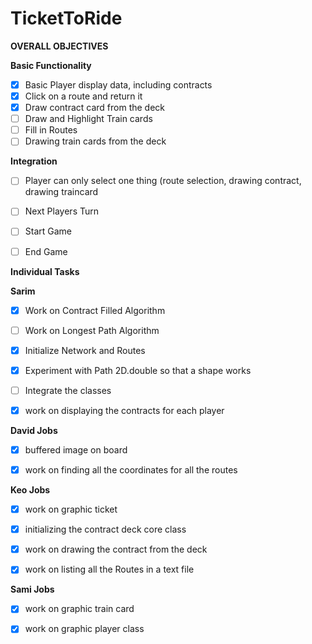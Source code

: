 # TicketToRide

**OVERALL OBJECTIVES**

**Basic Functionality**
- [x]  Basic Player display data, including contracts
- [x]  Click on a route and return it
- [x]  Draw contract card from the deck
- [ ]  Draw and Highlight Train cards
- [ ]  Fill in Routes
- [ ]  Drawing train cards from the deck

**Integration**
- [ ] Player can only select one thing (route selection, drawing contract, drawing traincard
- [ ] Next Players Turn
- [ ] Start Game
- [ ] End Game







**Individual Tasks**

**Sarim**

- [x] Work on Contract Filled Algorithm
- [ ] Work on Longest Path Algorithm
- [x] Initialize Network and Routes
- [x] Experiment with Path 2D.double so that a shape works
- [ ] Integrate the classes
- [x] work on displaying the contracts for each player


**David Jobs**

- [x] buffered image on board
- [x] work on finding all the coordinates for all the routes



**Keo Jobs**
- [x] work on graphic ticket
- [x] initializing the contract deck core class
- [x] work on drawing the contract from the deck
- [x] work on listing all the Routes in a text file




**Sami Jobs**
- [x] work on graphic train card
- [x] work on graphic player class






